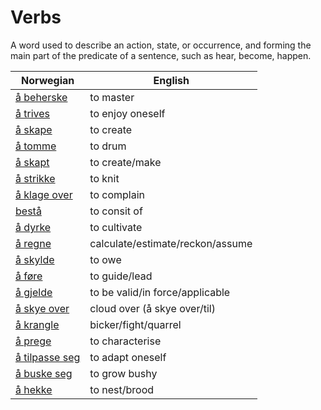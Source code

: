 # Verbs

A word used to describe an action, state, or occurrence, and forming the main part of the predicate of a sentence, such as hear, become, happen.

| Norwegian | English |
| --- | --- |
| [å beherske](https://www.ordnett.no/search?language=no&phrase=å%20beherske) | to master |
| [å trives](https://www.ordnett.no/search?language=no&phrase=å%20trives) | to enjoy oneself |
| [å skape](https://www.ordnett.no/search?language=no&phrase=å%20skape) | to create |
| [å tomme](https://www.ordnett.no/search?language=no&phrase=å%20tomme) | to drum |
| [å skapt](https://www.ordnett.no/search?language=no&phrase=å%20skapt) | to create/make |
| [å strikke](https://www.ordnett.no/search?language=no&phrase=å%20strikke) | to knit |
| [å klage over](https://www.ordnett.no/search?language=no&phrase=å%20klage%20over) | to complain |
| [bestå](https://www.ordnett.no/search?language=no&phrase=bestå) | to consit of |
| [å dyrke](https://www.ordnett.no/search?language=no&phrase=å%20dyrke) | to cultivate |
| [å regne](https://www.ordnett.no/search?language=no&phrase=å%20regne) | calculate/estimate/reckon/assume |
| [å skylde](https://www.ordnett.no/search?language=no&phrase=å%20skylde) | to owe |
| [å føre](https://www.ordnett.no/search?language=no&phrase=å%20føre) | to guide/lead |
| [å gjelde](https://www.ordnett.no/search?language=no&phrase=å%20gjelde) | to be valid/in force/applicable |
| [å skye over](https://www.ordnett.no/search?language=no&phrase=å%20skye%20over) | cloud over (å skye over/til) |
| [å krangle](https://www.ordnett.no/search?language=no&phrase=å%20krangle) | bicker/fight/quarrel |
| [å prege](https://www.ordnett.no/search?language=no&phrase=å%20prege) | to characterise |
| [å tilpasse seg](https://www.ordnett.no/search?language=no&phrase=å%20tilpasse%20seg) | to adapt oneself |
| [å buske seg](https://www.ordnett.no/search?language=no&phrase=å%20buske%20seg) | to grow bushy |
| [å hekke](https://www.ordnett.no/search?language=no&phrase=å%20hekke) | to nest/brood |

